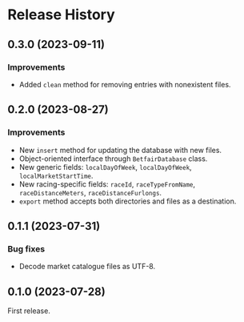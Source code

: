 # Release History

## 0.3.0 (2023-09-11)
### Improvements
- Added `clean` method for removing entries with nonexistent files.

## 0.2.0 (2023-08-27)
### Improvements
- New `insert` method for updating the database with new files.
- Object-oriented interface through `BetfairDatabase` class.
- New generic fields: `localDayOfWeek`, `localDayOfWeek`, `localMarketStartTime`.
- New racing-specific fields: `raceId`, `raceTypeFromName`, `raceDistanceMeters`, `raceDistanceFurlongs`.
- `export` method accepts both directories and files as a destination.

## 0.1.1 (2023-07-31)
### Bug fixes
- Decode market catalogue files as UTF-8.

## 0.1.0 (2023-07-28)
First release.
